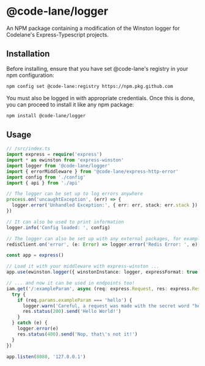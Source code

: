 # @code-lane/logger
An NPM package containing a modification of the Winston logger for Codelane's Express-Typescript projects.

## Installation
Before installing, ensure that you have set @code-lane's registry in your npm configuration:

```bash
npm config set @code-lane:registry https://npm.pkg.github.com
```
You must also be logged in with appropriate credentials. Once this is done, you can proceed to install it like any npm package:

```bash
npm install @code-lane/logger
```

## Usage
```typescript
// /src/index.ts
import express = require('express')
import * as ewinston from 'express-winston'
import logger from '@code-lane/logger'
import { errorMiddleware } from '@code-lane/express-http-error'
import config from './config'
import { api } from './api'

// The logger can be set up to log errors anywhere
process.on('uncaughtException', (err) => {
  logger.error('Unhandled Exception:', { err: err, stack: err.stack })
})

// It can also be used to print information
logger.info('Config loaded: ', config)

// The logger can also be set up with any external packages, for example redis
redisClient.on('error', (e: Error) => logger.error('Redis Error: ', e)) 

const app = express()

// Load it with your middleware with express-winston ...
app.use(ewinston.logger({ winstonInstance: logger, expressFormat: true }))

// ... and now it can be used in endpoints too!
iam.get('/:exampleParam', async (req: express.Request, res: express.Response) => {
  try {
    if (req.params.exampleParam === 'hello') {
      logger.warn('Careful, a request was made with the secret word "hello"!')
      res.status(200).send('Hello World!')
    }
  } catch (e) {
    logger.error(e)
    res.status(400).send('Nop, that\'s not it!')
  }
})

app.listen(8080, '127.0.0.1')

```
